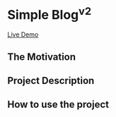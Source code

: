 # Simple Blog<sup>v2</sup>
[Live Demo](https://simple-blog-v2.vercel.app/)

## The Motivation


## Project Description


## How to use the project
